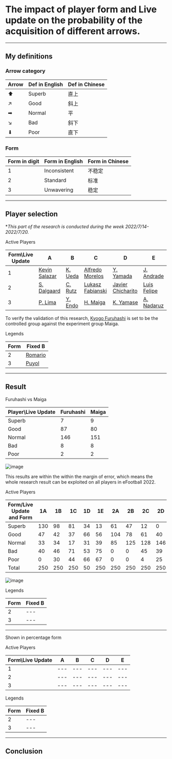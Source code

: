 # The impact of player form and Live update on the probability of the acquisition of different arrows.
---
## My definitions

### Arrow category

| Arrow | Def in English | Def in Chinese |
| --- | --- | --- |
| ⬆ | Superb | 直上 |
| ↗ | Good | 斜上 |
| ➡ | Normal | 平 |
| ↘ | Bad | 斜下 |
| ⬇ | Poor | 直下 |

### Form
| Form in digit | Form in English | Form in Chinese |
| --- | --- | --- |
| 1 | Inconsistent | 不稳定 |
| 2 | Standard | 标准 |
| 3 | Unwavering | 稳定 |

---
## Player selection
\**This part of the research is conducted during the week 2022/7/14-2022/7/20.*

Active Players

| Form\Live Update | A | B | C | D | E |
| --- | --- | --- | --- | --- | --- |
| 1 | [Kevin Salazar](https://www.pesmaster.com/k-salazar/efootball-2022/player/119970/) | [K. Ueda](https://www.pesmaster.com/k-ueda/efootball-2022/player/141646/) | [Alfredo Morelos](https://www.pesmaster.com/a-morelos/efootball-2022/player/70377602659067/) | [Y. Yamada](https://www.pesmaster.com/y-yamada/efootball-2022/player/128711/) | [J. Andrade](https://www.pesmaster.com/j-andrade/efootball-2022/player/142371/) |
| 2 | [S. Dalgaard](https://www.pesmaster.com/s-dalgaard/efootball-2022/player/148770/) | [C. Rutz](https://www.pesmaster.com/c-rutz/efootball-2022/player/153254/) | [Lukasz Fabianski](https://www.pesmaster.com/l-fabianski/efootball-2022/player/34437/) | [Javier Chicharito](https://www.pesmaster.com/chicharito/efootball-2022/player/53876338233036/) | [Luis Felipe](https://www.pesmaster.com/luis-felipe/efootball-2022/player/135457/) |
| 3 | [P. Lima](https://www.pesmaster.com/p-lima/efootball-2022/player/65238/) | [Y. Endo](https://www.pesmaster.com/y-endo/efootball-2022/player/53877143503098/) | [H. Maiga](https://www.pesmaster.com/h-maiga/efootball-2022/player/114690/) | [K. Yamase](https://www.pesmaster.com/k-yamase/efootball-2022/player/9/) | [A. Nadaruz](https://www.pesmaster.com/a-nadruz/efootball-2022/player/148016/) |

To verify the validation of this research, [Kyogo Furuhashi](https://www.pesmaster.com/k-furuhashi/efootball-2022/player/70379750153110/) is set to be the controlled group against the experiment group Maiga.

Legends

| Form | Fixed B |
| --- | --- |
| 2 | [Romario](https://www.pesmaster.com/romario/efootball-2022/player/17592186179023/) |
| 3 | [Puyol](https://www.pesmaster.com/puyol/efootball-2022/player/17592186179001/) |

---
## Result

Furuhashi vs Maiga

| Player\Live Update | Furuhashi | Maiga | 
| --- | --- | --- | 
| Superb | 7 | 9 | 
| Good | 87 | 80 | 
| Normal | 146 | 151 | 
| Bad | 8 | 8 | 
| Poor | 2 | 2 | 

![image](https://user-images.githubusercontent.com/80454689/187212158-4ece0c03-fe64-4f78-925f-e17508c86d47.png)


This results are within the within the margin of error, which means the whole research result can be exploited on all players in eFootball 2022.

Active Players


| Form/Live Update and Form	| 1A	| 1B	| 1C	| 1D	| 1E	| 2A	| 2B	| 2C	| 2D	| 2E	| 3A	| 3B	| 3C	| 3D	| 3E | 
| --- | --- | --- | --- | --- | --- | --- | --- | --- | --- | --- | --- | --- | --- | --- | --- |
| Superb	| 130	| 98	| 81	| 34	| 13	| 61	| 47	| 12	| 0	| 0	| 37	| 25	| 9	| 0	| 0 | 
| Good	| 47	| 42	| 37	| 66	| 56	| 104	| 78	| 61	| 40	| 36	| 154	| 134	| 80	| 37	| 0 |
| Normal	| 33	| 34	| 17	| 31	| 39	| 85	| 125	| 128	| 146	| 111	| 59	| 91	| 151	| 177	| 183 | 
| Bad	| 40	| 46	| 71	| 53	| 75	| 0	| 0	| 45	| 39	| 52	| 0	| 0	| 8	| 27	| 40 | 
| Poor	| 0	| 30	| 44	| 66	| 67	| 0	| 0	| 4	| 25	| 51	| 0	| 0	| 2	| 9	| 27 | 
| Total	| 250	| 250	| 250	| 50	| 250	| 250	| 250	| 250	| 250	| 250	| 250	| 250	| 250	| 250	| 250 | 

![image](https://user-images.githubusercontent.com/80454689/187212254-39e7ef1c-ee99-46d2-9fe6-606ba52c40c4.png)


Legends

| Form | Fixed B |
| --- | --- |
| 2 | --- |
| 3 | --- |

---

Shown in percentage form


Active Players

| Form\Live Update | A | B | C | D | E |
| --- | --- | --- | --- | --- | --- |
| 1 | --- | --- | --- | --- | --- |
| 2 | --- | --- | --- | --- | --- |
| 3 | --- | --- | --- | --- | --- |

Legends

| Form | Fixed B |
| --- | --- |
| 2 | --- |
| 3 | --- |

---


## Conclusion

